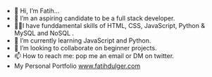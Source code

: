 - 👋 Hi, I’m Fatih...
- 👀 I’m an aspiring candidate to be a full stack developer.
- 🧑‍🎓I have funddamental skills of HTML, CSS, JavaScript, Python & MySQL and NoSQL . 
- 🌱 I’m currently learning JavaScript and Python.
- 💞️ I’m looking to collaborate on beginner projects. 
- 📫 How to reach me: pop me an email or DM on twitter. 
- My Personal Portfolio www.fatihdulger.com



<!---
fatihdulger/fatihdulger is a ✨ special ✨ repository because its `README.md` (this file) appears on your GitHub profile.
You can click the Preview link to take a look at your changes.
--->
